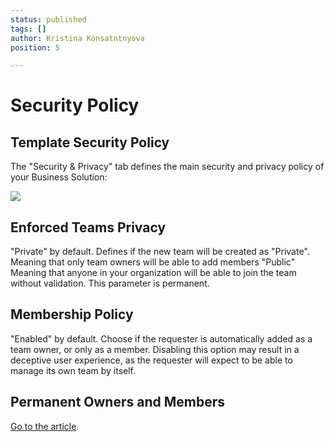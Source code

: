 ```yaml
---
status: published
tags: []
author: Kristina Konsatntnyova
position: 5

---
```

# **Security Policy**

## Template Security Policy

The "Security & Privacy" tab defines the main security and privacy policy of your Business Solution:

![](/uploads/screenshot-2022-02-12-at-03-17-30.png)

## Enforced Teams Privacy

"Private" by default. Defines if the new team will be created as "Private". Meaning that only team owners will be able to add members "Public" Meaning that anyone in your organization will be able to join the team without validation. This parameter is permanent.

## Membership Policy

"Enabled" by default. Choose if the requester is automatically added as a team owner, or only as a member. Disabling this option may result in a deceptive user experience, as the requester will expect to be able to manage its own team by itself.

## Permanent Owners and Members

[Go to the article](https://help.salestim.com/en/articles/4149874-permanent-owners-and-members-policy).